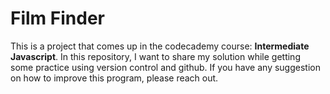 # Film Finder

This is a project that comes up in the codecademy course: **Intermediate Javascript**. In this repository, I want to share my solution while getting some practice using version control and github. If you have any suggestion on how to improve this program, please reach out.
